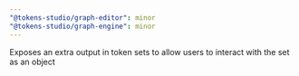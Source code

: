```yaml
---
"@tokens-studio/graph-editor": minor
"@tokens-studio/graph-engine": minor
---
```


Exposes an extra output in token sets to allow users to interact with the set as an object
